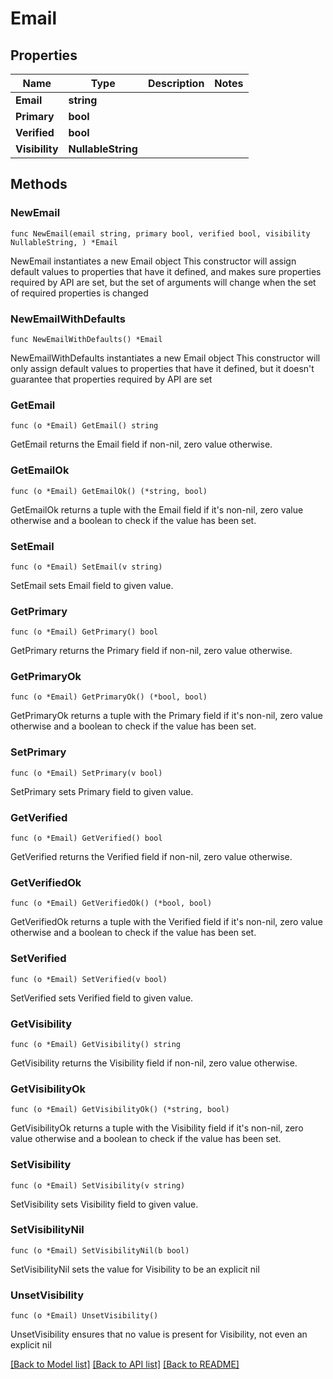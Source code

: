 # Email

## Properties

Name | Type | Description | Notes
------------ | ------------- | ------------- | -------------
**Email** | **string** |  | 
**Primary** | **bool** |  | 
**Verified** | **bool** |  | 
**Visibility** | **NullableString** |  | 

## Methods

### NewEmail

`func NewEmail(email string, primary bool, verified bool, visibility NullableString, ) *Email`

NewEmail instantiates a new Email object
This constructor will assign default values to properties that have it defined,
and makes sure properties required by API are set, but the set of arguments
will change when the set of required properties is changed

### NewEmailWithDefaults

`func NewEmailWithDefaults() *Email`

NewEmailWithDefaults instantiates a new Email object
This constructor will only assign default values to properties that have it defined,
but it doesn't guarantee that properties required by API are set

### GetEmail

`func (o *Email) GetEmail() string`

GetEmail returns the Email field if non-nil, zero value otherwise.

### GetEmailOk

`func (o *Email) GetEmailOk() (*string, bool)`

GetEmailOk returns a tuple with the Email field if it's non-nil, zero value otherwise
and a boolean to check if the value has been set.

### SetEmail

`func (o *Email) SetEmail(v string)`

SetEmail sets Email field to given value.


### GetPrimary

`func (o *Email) GetPrimary() bool`

GetPrimary returns the Primary field if non-nil, zero value otherwise.

### GetPrimaryOk

`func (o *Email) GetPrimaryOk() (*bool, bool)`

GetPrimaryOk returns a tuple with the Primary field if it's non-nil, zero value otherwise
and a boolean to check if the value has been set.

### SetPrimary

`func (o *Email) SetPrimary(v bool)`

SetPrimary sets Primary field to given value.


### GetVerified

`func (o *Email) GetVerified() bool`

GetVerified returns the Verified field if non-nil, zero value otherwise.

### GetVerifiedOk

`func (o *Email) GetVerifiedOk() (*bool, bool)`

GetVerifiedOk returns a tuple with the Verified field if it's non-nil, zero value otherwise
and a boolean to check if the value has been set.

### SetVerified

`func (o *Email) SetVerified(v bool)`

SetVerified sets Verified field to given value.


### GetVisibility

`func (o *Email) GetVisibility() string`

GetVisibility returns the Visibility field if non-nil, zero value otherwise.

### GetVisibilityOk

`func (o *Email) GetVisibilityOk() (*string, bool)`

GetVisibilityOk returns a tuple with the Visibility field if it's non-nil, zero value otherwise
and a boolean to check if the value has been set.

### SetVisibility

`func (o *Email) SetVisibility(v string)`

SetVisibility sets Visibility field to given value.


### SetVisibilityNil

`func (o *Email) SetVisibilityNil(b bool)`

 SetVisibilityNil sets the value for Visibility to be an explicit nil

### UnsetVisibility
`func (o *Email) UnsetVisibility()`

UnsetVisibility ensures that no value is present for Visibility, not even an explicit nil

[[Back to Model list]](../README.md#documentation-for-models) [[Back to API list]](../README.md#documentation-for-api-endpoints) [[Back to README]](../README.md)


